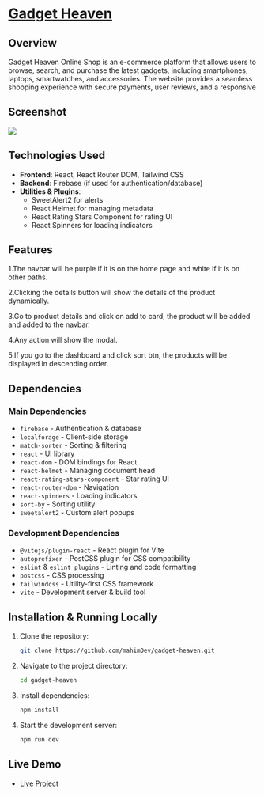 # [Gadget Heaven](https://resplendent-cactus-426753.netlify.app/)

## Overview

Gadget Heaven Online Shop is an e-commerce platform that allows users to browse, search, and purchase the latest gadgets, including smartphones, laptops, smartwatches, and accessories. The website provides a seamless shopping experience with secure payments, user reviews, and a responsive

## Screenshot

<div>
<img src="https://i.ibb.co.com/Z62B1nWK/Screenshot-228.png"/>
</div>

## Technologies Used

- **Frontend**: React, React Router DOM, Tailwind CSS
- **Backend**: Firebase (if used for authentication/database)
- **Utilities & Plugins**:
  - SweetAlert2 for alerts
  - React Helmet for managing metadata
  - React Rating Stars Component for rating UI
  - React Spinners for loading indicators

## Features

1.The navbar will be purple if it is on the home page and white if it is on other paths.

2.Clicking the details button will show the details of the product dynamically.

3.Go to product details and click on add to card, the product will be added and added to the navbar.

4.Any action will show the modal.

5.If you go to the dashboard and click sort btn, the products will be displayed in descending order.

## Dependencies

### **Main Dependencies**

- `firebase` - Authentication & database
- `localforage` - Client-side storage
- `match-sorter` - Sorting & filtering
- `react` - UI library
- `react-dom` - DOM bindings for React
- `react-helmet` - Managing document head
- `react-rating-stars-component` - Star rating UI
- `react-router-dom` - Navigation
- `react-spinners` - Loading indicators
- `sort-by` - Sorting utility
- `sweetalert2` - Custom alert popups

### **Development Dependencies**

- `@vitejs/plugin-react` - React plugin for Vite
- `autoprefixer` - PostCSS plugin for CSS compatibility
- `eslint` & `eslint plugins` - Linting and code formatting
- `postcss` - CSS processing
- `tailwindcss` - Utility-first CSS framework
- `vite` - Development server & build tool

## Installation & Running Locally

1. Clone the repository:

   ```bash
   git clone https://github.com/mahimDev/gadget-heaven.git

   ```

2. Navigate to the project directory:

   ```bash
   cd gadget-heaven

   ```

3. Install dependencies:

   ```bash
   npm install

   ```

4. Start the development server:

   ```bash
   npm run dev

   ```

## Live Demo

- [Live Project](https://resplendent-cactus-426753.netlify.app/)
